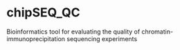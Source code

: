 # chipSEQ_QC
Bioinformatics tool for evaluating the quality of chromatin-immunoprecipitation sequencing experiments
